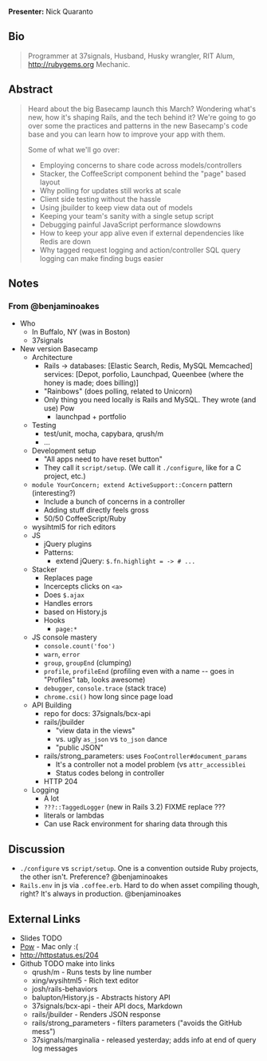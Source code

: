 **Presenter:** Nick Quaranto

## Bio

> Programmer at 37signals, Husband, Husky wrangler, RIT Alum, http://rubygems.org Mechanic.

## Abstract

> Heard about the big Basecamp launch this March? Wondering what's new, how it's shaping Rails, and the tech behind it? We're going to go over some the practices and patterns in the new Basecamp's code base and you can learn how to improve your app with them.
>
> Some of what we'll go over:
>
> * Employing concerns to share code across models/controllers
> * Stacker, the CoffeeScript component behind the "page" based layout
> * Why polling for updates still works at scale
> * Client side testing without the hassle
> * Using jbuilder to keep view data out of models
> * Keeping your team's sanity with a single setup script
> * Debugging painful JavaScript performance slowdowns
> * How to keep your app alive even if external dependencies like Redis are down
> * Why tagged request logging and action/controller SQL query logging can make finding bugs easier

## Notes

### From @benjaminoakes

* Who
    * In Buffalo, NY (was in Boston)
    * 37signals
* New version Basecamp
    * Architecture
        * Rails -> databases: [Elastic Search, Redis, MySQL Memcached] services: [Depot, porfolio, Launchpad, Queenbee (where the honey is made; does billing)]
        * "Rainbows" (does polling, related to Unicorn)
        * Only thing you need locally is Rails and MySQL.  They wrote (and use) Pow
            * launchpad + portfolio
    * Testing
        * test/unit, mocha, capybara, qrush/m
        * ...
    * Development setup
        * "All apps need to have reset button"
        * They call it `script/setup`.  (We call it `./configure`, like for a C project, etc.)
    * `module YourConcern; extend ActiveSupport::Concern` pattern (interesting?)
        * Include a bunch of concerns in a controller
        * Adding stuff directly feels gross
        * 50/50 CoffeeScript/Ruby
    * wysihtml5 for rich editors
    * JS
        * jQuery plugins
        * Patterns:
            * extend jQuery: `$.fn.highlight = -> # ...`
    * Stacker
        * Replaces page
        * Incercepts clicks on `<a>`
        * Does `$.ajax`
        * Handles errors
        * based on History.js
        * Hooks
            * `page:*`
    * JS console mastery
        * `console.count('foo')`
        * `warn`, `error`
        * `group`, `groupEnd` (clumping)
        * `profile`, `profileEnd` (profiling even with a name -- goes in "Profiles" tab, looks awesome)
        * `debugger`, `console.trace` (stack trace)
        * `chrome.csi()` how long since page load
    * API Building
        * repo for docs: 37signals/bcx-api
        * rails/jbuilder
            * "view data in the views"
            * vs. ugly `as_json` vs `to_json` dance
            * "public JSON"
        * rails/strong\_parameters: uses `FooController#document_params`
            * It's a controller not a model problem (vs `attr_accessiblei`
            * Status codes belong in controller
        * HTTP 204
    * Logging
        * A lot
        * `???::TaggedLogger` (new in Rails 3.2) FIXME replace ???
        * literals or lambdas
        * Can use Rack environment for sharing data through this

## Discussion

* `./configure` vs `script/setup`.  One is a convention outside Ruby projects, the other isn't.  Preference? @benjaminoakes
* `Rails.env` in js via `.coffee.erb`.  Hard to do when asset compiling though, right?  It's always in production.  @benjaminoakes

## External Links

* Slides TODO
* [Pow](http://pow.cx/) - Mac only :(
* http://httpstatus.es/204
* Github TODO make into links
    * qrush/m - Runs tests by line number
    * xing/wysihtml5 - Rich text editor
    * josh/rails-behaviors
    * balupton/History.js - Abstracts history API
    * 37signals/bcx-api - their API docs, Markdown
    * rails/jbuilder - Renders JSON response
    * rails/strong\_parameters - filters parameters ("avoids the GitHub mess")
    * 37signals/marginalia - released yesterday; adds info at end of query log messages

